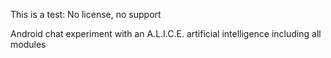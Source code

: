 This is a test: No license, no support

Android chat experiment with an A.L.I.C.E. artificial intelligence including all modules

